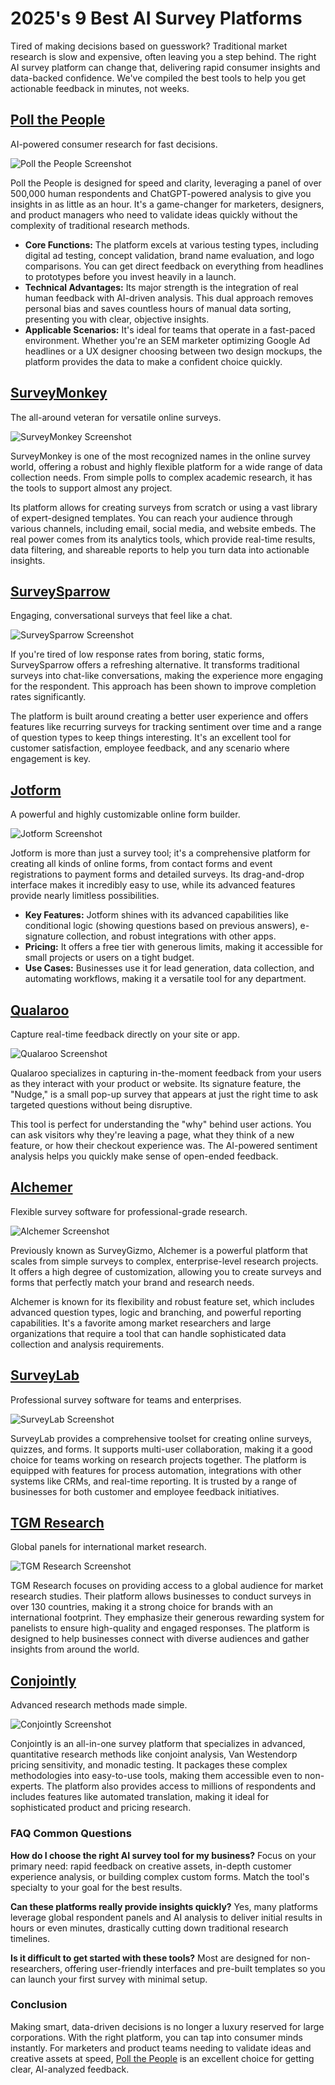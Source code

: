 # 2025's 9 Best AI Survey Platforms

Tired of making decisions based on guesswork? Traditional market research is slow and expensive, often leaving you a step behind. The right AI survey platform can change that, delivering rapid consumer insights and data-backed confidence. We've compiled the best tools to help you get actionable feedback in minutes, not weeks.

## **[Poll the People](https://pollthepeople.app)**

AI-powered consumer research for fast decisions.

![Poll the People Screenshot](image/pollthepeople.webp)


Poll the People is designed for speed and clarity, leveraging a panel of over 500,000 human respondents and ChatGPT-powered analysis to give you insights in as little as an hour. It's a game-changer for marketers, designers, and product managers who need to validate ideas quickly without the complexity of traditional research methods.

* **Core Functions:** The platform excels at various testing types, including digital ad testing, concept validation, brand name evaluation, and logo comparisons. You can get direct feedback on everything from headlines to prototypes before you invest heavily in a launch.
* **Technical Advantages:** Its major strength is the integration of real human feedback with AI-driven analysis. This dual approach removes personal bias and saves countless hours of manual data sorting, presenting you with clear, objective insights.
* **Applicable Scenarios:** It's ideal for teams that operate in a fast-paced environment. Whether you're an SEM marketer optimizing Google Ad headlines or a UX designer choosing between two design mockups, the platform provides the data to make a confident choice quickly.

## **[SurveyMonkey](https://www.surveymonkey.com)**

The all-around veteran for versatile online surveys.

![SurveyMonkey Screenshot](image/surveymonkey.webp)


SurveyMonkey is one of the most recognized names in the online survey world, offering a robust and highly flexible platform for a wide range of data collection needs. From simple polls to complex academic research, it has the tools to support almost any project.

Its platform allows for creating surveys from scratch or using a vast library of expert-designed templates. You can reach your audience through various channels, including email, social media, and website embeds. The real power comes from its analytics tools, which provide real-time results, data filtering, and shareable reports to help you turn data into actionable insights.

## **[SurveySparrow](https://surveysparrow.com)**

Engaging, conversational surveys that feel like a chat.

![SurveySparrow Screenshot](image/surveysparrow.webp)


If you're tired of low response rates from boring, static forms, SurveySparrow offers a refreshing alternative. It transforms traditional surveys into chat-like conversations, making the experience more engaging for the respondent. This approach has been shown to improve completion rates significantly.

The platform is built around creating a better user experience and offers features like recurring surveys for tracking sentiment over time and a range of question types to keep things interesting. It's an excellent tool for customer satisfaction, employee feedback, and any scenario where engagement is key.

## **[Jotform](https://www.jotform.com)**

A powerful and highly customizable online form builder.

![Jotform Screenshot](image/jotform.webp)


Jotform is more than just a survey tool; it's a comprehensive platform for creating all kinds of online forms, from contact forms and event registrations to payment forms and detailed surveys. Its drag-and-drop interface makes it incredibly easy to use, while its advanced features provide nearly limitless possibilities.

* **Key Features:** Jotform shines with its advanced capabilities like conditional logic (showing questions based on previous answers), e-signature collection, and robust integrations with other apps.
* **Pricing:** It offers a free tier with generous limits, making it accessible for small projects or users on a tight budget.
* **Use Cases:** Businesses use it for lead generation, data collection, and automating workflows, making it a versatile tool for any department.

## **[Qualaroo](https://qualaroo.com)**

Capture real-time feedback directly on your site or app.

![Qualaroo Screenshot](image/qualaroo.webp)


Qualaroo specializes in capturing in-the-moment feedback from your users as they interact with your product or website. Its signature feature, the "Nudge," is a small pop-up survey that appears at just the right time to ask targeted questions without being disruptive.

This tool is perfect for understanding the "why" behind user actions. You can ask visitors why they're leaving a page, what they think of a new feature, or how their checkout experience was. The AI-powered sentiment analysis helps you quickly make sense of open-ended feedback.

## **[Alchemer](https://www.alchemer.com)**

Flexible survey software for professional-grade research.

![Alchemer Screenshot](image/alchemer.webp)


Previously known as SurveyGizmo, Alchemer is a powerful platform that scales from simple surveys to complex, enterprise-level research projects. It offers a high degree of customization, allowing you to create surveys and forms that perfectly match your brand and research needs.

Alchemer is known for its flexibility and robust feature set, which includes advanced question types, logic and branching, and powerful reporting capabilities. It's a favorite among market researchers and large organizations that require a tool that can handle sophisticated data collection and analysis requirements.

## **[SurveyLab](https://www.surveylab.com)**

Professional survey software for teams and enterprises.

![SurveyLab Screenshot](image/surveylab.webp)


SurveyLab provides a comprehensive toolset for creating online surveys, quizzes, and forms. It supports multi-user collaboration, making it a good choice for teams working on research projects together. The platform is equipped with features for process automation, integrations with other systems like CRMs, and real-time reporting. It is trusted by a range of businesses for both customer and employee feedback initiatives.

## **[TGM Research](https://tgmresearch.com)**

Global panels for international market research.

![TGM Research Screenshot](image/tgmresearch.webp)


TGM Research focuses on providing access to a global audience for market research studies. Their platform allows businesses to conduct surveys in over 130 countries, making it a strong choice for brands with an international footprint. They emphasize their generous rewarding system for panelists to ensure high-quality and engaged responses. The platform is designed to help businesses connect with diverse audiences and gather insights from around the world.

## **[Conjointly](https://conjointly.com)**

Advanced research methods made simple.

![Conjointly Screenshot](image/conjointly.webp)


Conjointly is an all-in-one survey platform that specializes in advanced, quantitative research methods like conjoint analysis, Van Westendorp pricing sensitivity, and monadic testing. It packages these complex methodologies into easy-to-use tools, making them accessible even to non-experts. The platform also provides access to millions of respondents and includes features like automated translation, making it ideal for sophisticated product and pricing research.

### FAQ Common Questions

**How do I choose the right AI survey tool for my business?**
Focus on your primary need: rapid feedback on creative assets, in-depth customer experience analysis, or building complex custom forms. Match the tool's specialty to your goal for the best results.

**Can these platforms really provide insights quickly?**
Yes, many platforms leverage global respondent panels and AI analysis to deliver initial results in hours or even minutes, drastically cutting down traditional research timelines.

**Is it difficult to get started with these tools?**
Most are designed for non-researchers, offering user-friendly interfaces and pre-built templates so you can launch your first survey with minimal setup.

### Conclusion

Making smart, data-driven decisions is no longer a luxury reserved for large corporations. With the right platform, you can tap into consumer minds instantly. For marketers and product teams needing to validate ideas and creative assets at speed, [Poll the People](https://pollthepeople.app) is an excellent choice for getting clear, AI-analyzed feedback.
